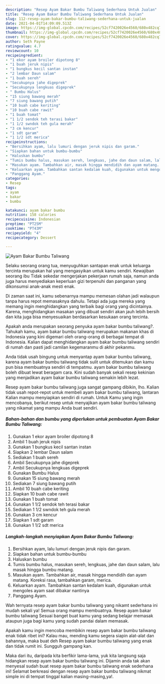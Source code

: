 ```yaml
---
description: "Resep Ayam Bakar Bumbu Taliwang Sederhana Untuk Jualan"
title: "Resep Ayam Bakar Bumbu Taliwang Sederhana Untuk Jualan"
slug: 112-resep-ayam-bakar-bumbu-taliwang-sederhana-untuk-jualan
date: 2021-04-01T14:09:09.513Z
image: https://img-global.cpcdn.com/recipes/52cf7420026e4560/680x482cq70/ayam-bakar-bumbu-taliwang-foto-resep-utama.jpg
thumbnail: https://img-global.cpcdn.com/recipes/52cf7420026e4560/680x482cq70/ayam-bakar-bumbu-taliwang-foto-resep-utama.jpg
cover: https://img-global.cpcdn.com/recipes/52cf7420026e4560/680x482cq70/ayam-bakar-bumbu-taliwang-foto-resep-utama.jpg
author: Seth Payne
ratingvalue: 4.7
reviewcount: 10
recipeingredient:
- "1 ekor ayam broiler dipotong 8"
- "1 buah jeruk nipis"
- "1 bungkus kecil santan instan"
- "2 lembar Daun salam"
- "1 buah sereh"
- "Secukupnya jahe digeprek"
- "Secukupnya lengkuas digeprek"
- " Bumbu Halus"
- "15 siung bawang merah"
- "7 siung bawang putih"
- "10 buah cabe keriting"
- "10 buah cabe rawit"
- "1 buah tomat"
- "1 1/2 sendok teh terasi bakar"
- "1 1/2 swndok teh gula merah"
- "3 cm kencur"
- "1 sdt garam"
- "1 1/2 sdt merica"
recipeinstructions:
- "Bersihkan ayam, lalu lumuri dengan jeruk nipis dan garam."
- "Siapkan bahan untuk bumbu-bumbu"
- "Haluskan bumbu"
- "Tumis bumbu halus, masukan sereh, lengkuas, jahe dan daun salam, lalu masak hingga bumbu matang."
- "Masukan ayam. Tambahkan air, masak hingga mendidih dan ayam matang. Koreksi rasa, tambahkan garam, merica."
- "Keluarkan ayam. Tambahkan santan kedalam kuah, digunakan untuk mengoles ayam saat dibakar nantinya"
- "Panggang Ayam."
categories:
- Resep
tags:
- ayam
- bakar
- bumbu

katakunci: ayam bakar bumbu 
nutrition: 158 calories
recipecuisine: Indonesian
preptime: "PT25M"
cooktime: "PT43M"
recipeyield: "4"
recipecategory: Dessert

---
```



![Ayam Bakar Bumbu Taliwang](https://img-global.cpcdn.com/recipes/52cf7420026e4560/680x482cq70/ayam-bakar-bumbu-taliwang-foto-resep-utama.jpg)

Selaku seorang orang tua, menyuguhkan santapan enak untuk keluarga tercinta merupakan hal yang mengasyikan untuk kamu sendiri. Kewajiban seorang ibu Tidak sekedar mengerjakan pekerjaan rumah saja, namun anda juga harus menyediakan keperluan gizi terpenuhi dan panganan yang dikonsumsi anak-anak mesti enak.

Di zaman  saat ini, kamu sebenarnya mampu memesan olahan jadi walaupun tanpa harus repot memasaknya dahulu. Tetapi ada juga mereka yang memang ingin menghidangkan yang terbaik bagi orang yang dicintainya. Karena, menghidangkan masakan yang dibuat sendiri akan jauh lebih bersih dan kita juga bisa menyesuaikan berdasarkan kesukaan orang tercinta. 



Apakah anda merupakan seorang penyuka ayam bakar bumbu taliwang?. Tahukah kamu, ayam bakar bumbu taliwang merupakan makanan khas di Indonesia yang kini digemari oleh orang-orang di berbagai tempat di Indonesia. Kalian dapat menghidangkan ayam bakar bumbu taliwang sendiri di rumah dan pasti jadi camilan kegemaranmu di akhir pekanmu.

Anda tidak usah bingung untuk menyantap ayam bakar bumbu taliwang, karena ayam bakar bumbu taliwang tidak sulit untuk ditemukan dan kamu pun bisa membuatnya sendiri di tempatmu. ayam bakar bumbu taliwang boleh dibuat lewat beragam cara. Kini sudah banyak sekali resep kekinian yang menjadikan ayam bakar bumbu taliwang semakin lebih lezat.

Resep ayam bakar bumbu taliwang juga sangat gampang dibikin, lho. Kalian tidak usah repot-repot untuk membeli ayam bakar bumbu taliwang, lantaran Kalian mampu menyiapkan sendiri di rumah. Untuk Kamu yang ingin mencobanya, berikut resep untuk menyajikan ayam bakar bumbu taliwang yang nikamat yang mampu Anda buat sendiri.

<!--inarticleads1-->

##### Bahan-bahan dan bumbu yang diperlukan untuk pembuatan Ayam Bakar Bumbu Taliwang:

1. Gunakan 1 ekor ayam broiler dipotong 8
1. Ambil 1 buah jeruk nipis
1. Gunakan 1 bungkus kecil santan instan
1. Siapkan 2 lembar Daun salam
1. Sediakan 1 buah sereh
1. Ambil Secukupnya jahe digeprek
1. Ambil Secukupnya lengkuas digeprek
1. Gunakan  Bumbu Halus
1. Gunakan 15 siung bawang merah
1. Sediakan 7 siung bawang putih
1. Ambil 10 buah cabe keriting
1. Siapkan 10 buah cabe rawit
1. Gunakan 1 buah tomat
1. Gunakan 1 1/2 sendok teh terasi bakar
1. Sediakan 1 1/2 swndok teh gula merah
1. Gunakan 3 cm kencur
1. Siapkan 1 sdt garam
1. Gunakan 1 1/2 sdt merica




<!--inarticleads2-->

##### Langkah-langkah menyiapkan Ayam Bakar Bumbu Taliwang:

1. Bersihkan ayam, lalu lumuri dengan jeruk nipis dan garam.
1. Siapkan bahan untuk bumbu-bumbu
1. Haluskan bumbu
1. Tumis bumbu halus, masukan sereh, lengkuas, jahe dan daun salam, lalu masak hingga bumbu matang.
1. Masukan ayam. Tambahkan air, masak hingga mendidih dan ayam matang. Koreksi rasa, tambahkan garam, merica.
1. Keluarkan ayam. Tambahkan santan kedalam kuah, digunakan untuk mengoles ayam saat dibakar nantinya
1. Panggang Ayam.




Wah ternyata resep ayam bakar bumbu taliwang yang nikamt sederhana ini mudah sekali ya! Semua orang mampu membuatnya. Resep ayam bakar bumbu taliwang Sesuai banget buat kamu yang sedang belajar memasak ataupun juga bagi kamu yang sudah pandai dalam memasak.

Apakah kamu ingin mencoba membikin resep ayam bakar bumbu taliwang enak tidak ribet ini? Kalau mau, mending kamu segera siapin alat-alat dan bahannya, maka buat deh Resep ayam bakar bumbu taliwang yang enak dan tidak rumit ini. Sungguh gampang kan. 

Maka dari itu, daripada kita berfikir lama-lama, yuk kita langsung saja hidangkan resep ayam bakar bumbu taliwang ini. Dijamin anda tak akan menyesal sudah buat resep ayam bakar bumbu taliwang enak sederhana ini! Selamat berkreasi dengan resep ayam bakar bumbu taliwang nikmat simple ini di tempat tinggal kalian masing-masing,ya!.

